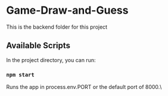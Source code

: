 # Game-Draw-and-Guess

This is the backend folder for this project

## Available Scripts

In the project directory, you can run:

### `npm start`

Runs the app in process.env.PORT or the default port of 8000.\
